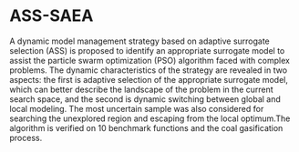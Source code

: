 # ASS-SAEA
A dynamic model management strategy based on adaptive surrogate selection (ASS) is proposed to identify an appropriate surrogate model to assist the particle swarm optimization (PSO) algorithm faced with complex problems. The dynamic characteristics of the strategy are revealed in two aspects: the first is adaptive selection of the appropriate surrogate model, which can better describe the landscape of the problem in the current search space, and the second is dynamic switching between global and local modeling. The most uncertain sample was also considered for searching the unexplored region and escaping from the local optimum.The algorithm is verified on 10 benchmark functions and the coal gasification process.

